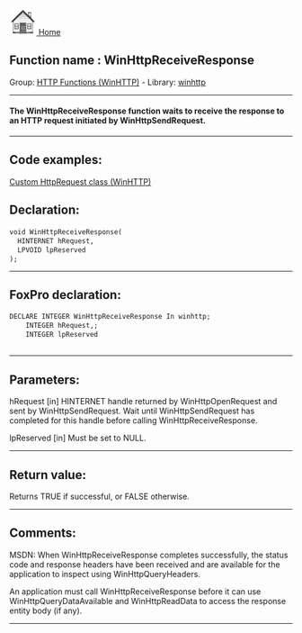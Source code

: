 [<img src="../../images/home.png"> Home ](https://github.com/VFPX/Win32API)  

## Function name : WinHttpReceiveResponse
Group: [HTTP Functions (WinHTTP)](../../functions_group.md#HTTP_Functions_(WinHTTP))  -  Library: [winhttp](../../libraries.md#winhttp)  
***  


#### The WinHttpReceiveResponse function waits to receive the response to an HTTP request initiated by WinHttpSendRequest.
***  


## Code examples:
[Custom HttpRequest class (WinHTTP)](../../samples/sample_397.md)  

## Declaration:
```foxpro  
void WinHttpReceiveResponse(
  HINTERNET hRequest,
  LPVOID lpReserved
);  
```  
***  


## FoxPro declaration:
```foxpro  
DECLARE INTEGER WinHttpReceiveResponse In winhttp;
	INTEGER hRequest,;
	INTEGER lpReserved
  
```  
***  


## Parameters:
hRequest 
[in] HINTERNET handle returned by WinHttpOpenRequest and sent by WinHttpSendRequest. Wait until WinHttpSendRequest has completed for this handle before calling WinHttpReceiveResponse. 

lpReserved 
[in] Must be set to NULL.   
***  


## Return value:
Returns TRUE if successful, or FALSE otherwise.  
***  


## Comments:
MSDN: When WinHttpReceiveResponse completes successfully, the status code and response headers have been received and are available for the application to inspect using WinHttpQueryHeaders.   
  
An application must call WinHttpReceiveResponse before it can use WinHttpQueryDataAvailable and WinHttpReadData to access the response entity body (if any).  
  
***  

